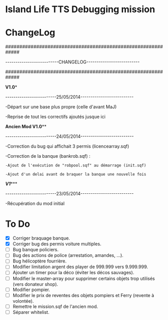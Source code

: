 Island Life TTS Debugging mission 
========

ChangeLog
========
#############################################################

--------------------------CHANGELOG--------------------------

#############################################################

****************************V1.0*****************************

-------------------------25/05/2014--------------------------

-Départ sur une base plus propre (celle d'avant MaJ)

-Reprise de tout les correctifs ajoutés jusque ici


**********************Ancien Mod V1.0************************

-------------------------24/05/2014--------------------------

-Correction du bug qui affichait 3 permis (licencearray.sqf)

-Correction de la banque (bankrob.sqf) :

	-Ajout de l'exécution de "robpool.sqf" au démarrage (init.sqf)
  
	-Ajout d'un delai avant de braquer la banque une nouvelle fois

***************************V1******************************

-------------------------23/05/2014--------------------------

-Récupération du mod initial


To Do
========

- [x] Corriger braquage banque.
- [x] Corriger bug des permis voiture multiples.
- [ ] Bug banque policiers.
- [ ] Bug des actions de police (arrestation, amandes, ...).
- [ ] Bug hélicoptère fourrière.
- [ ] Modifier limitation argent des player de 999.999 vers 9.999.999.
- [ ] Ajouter un timer pour la déco (éviter les décos sauvages).
- [ ] Modifier le master-array pour supprimer certains objets trop utilisés (vers donateur shop).
- [ ] Modifier pompier.
- [ ] Modifier le prix de reventes des objets pompiers et Ferry (revente à volontée).
- [ ] Remettre le mission.sqf de l'ancien mod.
- [ ] Séparer whitelist.
